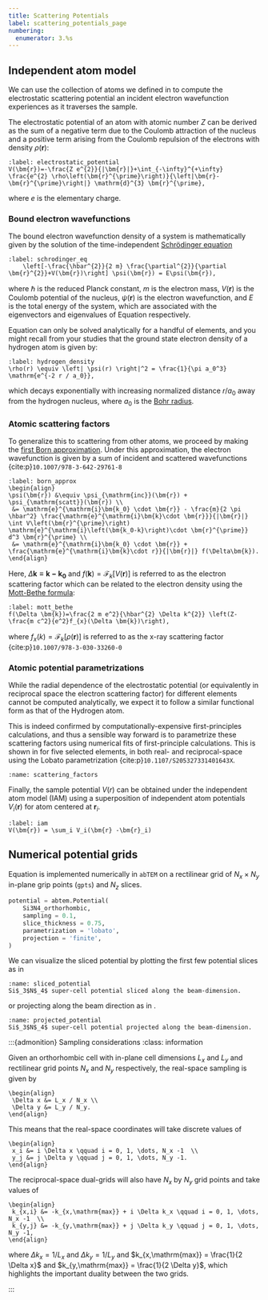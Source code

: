 ```yaml
---
title: Scattering Potentials
label: scattering_potentials_page
numbering:
  enumerator: 3.%s
---
```


## Independent atom model

We can use the collection of atoms we defined in [](#atomic_models_page) to compute the electrostatic scattering potential an incident electron wavefunction experiences as it traverses the sample.

The electrostatic potential of an atom with atomic number $Z$ can be derived as the sum of a negative term due to the Coulomb attraction of the nucleus and a positive term arising from the Coulomb repulsion of the electrons with density $\rho(\bm{r})$:
```{math}
:label: electrostatic_potential
V(\bm{r})=-\frac{Z e^{2}}{|\bm{r}|}+\int_{-\infty}^{+\infty} \frac{e^{2} \rho\left(\bm{r}^{\prime}\right)}{\left|\bm{r}-\bm{r}^{\prime}\right|} \mathrm{d}^{3} \bm{r}^{\prime},
```
where $e$ is the elementary charge.

### Bound electron wavefunctions

The bound electron wavefunction density of a system is mathematically given by the solution of the time-independent [Schrödinger equation](wiki:Schrödinger_equation)

```{math}
:label: schrodinger_eq
    \left[-\frac{\hbar^{2}}{2 m} \frac{\partial^{2}}{\partial \bm{r}^{2}}+V(\bm{r})\right] \psi(\bm{r}) = E\psi(\bm{r}),
```
where $\hbar$ is the reduced Planck constant, $m$ is the electron mass, $V(\bm{r})$ is the Coulomb potential of the nucleus, $\psi(\bm{r})$ is the electron wavefunction, and $E$ is the total energy of the system, which are associated with the eigenvectors and eigenvalues of Equation [](#schrodinger_eq) respectively.

Equation [](#schrodinger_eq) can only be solved analytically for a handful of elements, and you might recall from your studies that the ground state electron density of a hydrogen atom is given by:
```{math}
:label: hydrogen_density
\rho(r) \equiv \left| \psi(r) \right|^2 = \frac{1}{\pi a_0^3} \mathrm{e^{-2 r / a_0}},
```
which decays exponentially with increasing normalized distance $r/a_0$ away from the hydrogen nucleus, where $a_0$ is the [Bohr radius](wiki:Bohr_radius).

### Atomic scattering factors

To generalize this to scattering from other atoms, we proceed by making the [first Born approximation](wiki:Born_approximation).
Under this approximation, the electron wavefunction is given by a sum of incident and scattered wavefunctions {cite:p}`10.1007/978-3-642-29761-8`

```{math}
:label: born_approx
\begin{align}
\psi(\bm{r}) &\equiv \psi_{\mathrm{inc}}(\bm{r}) + \psi_{\mathrm{scatt}}(\bm{r}) \\
 &= \mathrm{e}^{\mathrm{i}\bm{k_0} \cdot \bm{r}} - \frac{m}{2 \pi \hbar^2} \frac{\mathrm{e}^{\mathrm{i}\bm{k}\cdot \bm{r}}}{|\bm{r}|} \int V\left(\bm{r}^{\prime}\right) \mathrm{e}^{\mathrm{i}\left(\bm{k_0-k}\right)\cdot \bm{r}^{\prime}}  d^3 \bm{r}^{\prime} \\
 &= \mathrm{e}^{\mathrm{i}\bm{k_0} \cdot \bm{r}} + \frac{\mathrm{e}^{\mathrm{i}\bm{k}\cdot r}}{|\bm{r}|} f(\Delta\bm{k}).
\end{align}
```
Here, $\Delta \bm{k} \equiv \bm{k-k_0}$ and $f(\bm{k}) = \mathcal{F}_{k}\left[ V(\bm{r})\right]$ is referred to as the electron scattering factor which can be related to the electron density using the [Mott-Bethe formula](wiki:Mott–Bethe_formula):
```{math}
:label: mott_bethe
f(\Delta \bm{k})=\frac{2 m e^2}{\hbar^{2} \Delta k^{2}} \left(Z-\frac{m c^2}{e^2}f_{x}(\Delta \bm{k})\right),
```
where $f_x(k) = \mathcal{F}_k\left[\rho(\bm{r})\right]$ is referred to as the x-ray scattering factor {cite:p}`10.1007/978-3-030-33260-0`

### Atomic potential parametrizations

While the radial dependence of the electrostatic potential (or equivalently in reciprocal space the electron scattering factor) for different elements cannot be computed analytically, we expect it to follow a similar functional form as that of the Hydrogen atom.

This is indeed confirmed by computationally-expensive first-principles calculations, and thus a sensible way forward is to parametrize these scattering factors using numerical fits of first-principle calculations.
This is shown in [](#scattering_factors) for five selected elements, in both real- and reciprocal-space using the Lobato parametrization {cite:p}`10.1107/S205327331401643X`. 

```{figure} #app:scattering_factors
:name: scattering_factors
```

Finally, the sample potential $V(r)$ can be obtained under the independent atom model (IAM) using a superposition of independent atom potentials $V_i(\bm{r})$ for atom centered at $\bm{r}_i$.

```{math}
:label: iam
V(\bm{r}) = \sum_i V_i(\bm{r} -\bm{r}_i)
```

## Numerical potential grids

Equation [](#iam) is implemented numerically in `abTEM` on a rectilinear grid of $N_x \times N_y$ in-plane grip points (`gpts`) and $N_z$ slices.

```python
potential = abtem.Potential(
    Si3N4_orthorhombic,
    sampling = 0.1,
    slice_thickness = 0.75,
    parametrization = 'lobato',
    projection = 'finite',
)

```

We can visualize the sliced potential by plotting the first few potential slices as in [](#sliced_potential)

```{figure} #app:sliced_potential
:name: sliced_potential
Si$_3$N$_4$ super-cell potential sliced along the beam-dimension.
```

or projecting along the beam direction as in [](#projected_potential).

```{figure} #app:projected_potential
:name: projected_potential
Si$_3$N$_4$ super-cell potential projected along the beam-dimension.
```

:::{admonition} Sampling considerations
:class: information

Given an orthorhombic cell with in-plane cell dimensions $L_x$ and $L_y$ and rectilinear grid points $N_x$ and $N_y$ respectively, the real-space sampling is given by 

```{math}
\begin{align}
 \Delta x &= L_x / N_x \\
 \Delta y &= L_y / N_y.
\end{align}
```

This means that the real-space coordinates will take discrete values of

```{math}
\begin{align}
 x_i &= i \Delta x \qquad i = 0, 1, \dots, N_x -1  \\
 y_j &= j \Delta y \qquad j = 0, 1, \dots, N_y -1.
\end{align}
```

The reciprocal-space dual-grids will also have $N_x$ by $N_y$ grid points and take values of

```{math}
\begin{align}
 k_{x,i} &= -k_{x,\mathrm{max}} + i \Delta k_x \qquad i = 0, 1, \dots, N_x -1  \\
 k_{y,j} &= -k_{y,\mathrm{max}} + j \Delta k_y \qquad j = 0, 1, \dots, N_y -1,
\end{align}
```

where $\Delta k_x = 1/L_x$ and $\Delta k_y = 1/L_y$ and $k_{x,\mathrm{max}} = \frac{1}{2 \Delta x}$ and $k_{y,\mathrm{max}} = \frac{1}{2 \Delta y}$, which highlights the important duality between the two grids.

:::
